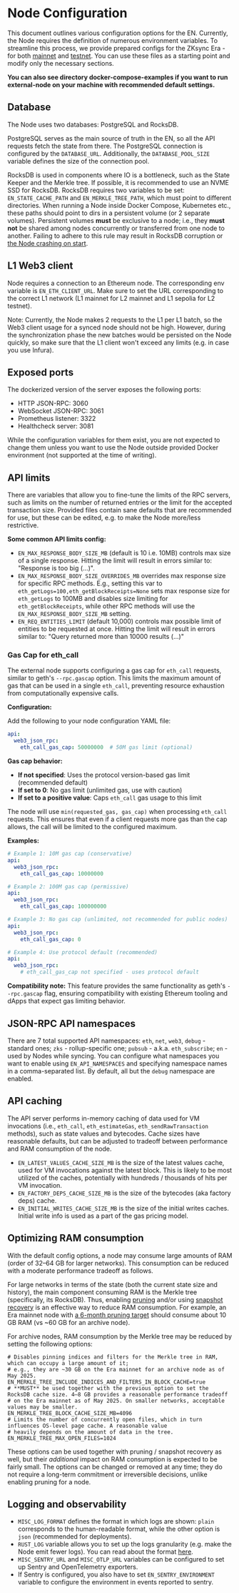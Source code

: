 # Node Configuration

This document outlines various configuration options for the EN. Currently, the Node requires the definition of numerous
environment variables. To streamline this process, we provide prepared configs for the ZKsync Era - for both
[mainnet](prepared_configs/mainnet-config.env) and [testnet](prepared_configs/testnet-sepolia-config.env). You can use
these files as a starting point and modify only the necessary sections.

**You can also see directory docker-compose-examples if you want to run external-node on your machine with recommended
default settings.**

## Database

The Node uses two databases: PostgreSQL and RocksDB.

PostgreSQL serves as the main source of truth in the EN, so all the API requests fetch the state from there. The
PostgreSQL connection is configured by the `DATABASE_URL`. Additionally, the `DATABASE_POOL_SIZE` variable defines the
size of the connection pool.

RocksDB is used in components where IO is a bottleneck, such as the State Keeper and the Merkle tree. If possible, it is
recommended to use an NVME SSD for RocksDB. RocksDB requires two variables to be set: `EN_STATE_CACHE_PATH` and
`EN_MERKLE_TREE_PATH`, which must point to different directories. When running a Node inside Docker Compose, Kubernetes
etc., these paths should point to dirs in a persistent volume (or 2 separate volumes). Persistent volumes **must** be
exclusive to a node; i.e., they **must not** be shared among nodes concurrently or transferred from one node to another.
Failing to adhere to this rule may result in RocksDB corruption or
[the Node crashing on start](05_troubleshooting.md#rocksdb-issues).

## L1 Web3 client

Node requires a connection to an Ethereum node. The corresponding env variable is `EN_ETH_CLIENT_URL`. Make sure to set
the URL corresponding to the correct L1 network (L1 mainnet for L2 mainnet and L1 sepolia for L2 testnet).

Note: Currently, the Node makes 2 requests to the L1 per L1 batch, so the Web3 client usage for a synced node should not
be high. However, during the synchronization phase the new batches would be persisted on the Node quickly, so make sure
that the L1 client won't exceed any limits (e.g. in case you use Infura).

## Exposed ports

The dockerized version of the server exposes the following ports:

- HTTP JSON-RPC: 3060
- WebSocket JSON-RPC: 3061
- Prometheus listener: 3322
- Healthcheck server: 3081

While the configuration variables for them exist, you are not expected to change them unless you want to use the Node
outside provided Docker environment (not supported at the time of writing).

## API limits

There are variables that allow you to fine-tune the limits of the RPC servers, such as limits on the number of returned
entries or the limit for the accepted transaction size. Provided files contain sane defaults that are recommended for
use, but these can be edited, e.g. to make the Node more/less restrictive.

**Some common API limits config:**

- `EN_MAX_RESPONSE_BODY_SIZE_MB` (default is 10 i.e. 10MB) controls max size of a single response. Hitting the limit
  will result in errors similar to: "Response is too big (...)".
- `EN_MAX_RESPONSE_BODY_SIZE_OVERRIDES_MB` overrides max response size for specific RPC methods. E.g., setting this var
  to `eth_getLogs=100,eth_getBlockReceipts=None` sets max response size for `eth_getLogs` to 100MB and disables size
  limiting for `eth_getBlockReceipts`, while other RPC methods will use the `EN_MAX_RESPONSE_BODY_SIZE_MB` setting.
- `EN_REQ_ENTITIES_LIMIT` (default 10,000) controls max possible limit of entities to be requested at once. Hitting the
  limit will result in errors similar to: "Query returned more than 10000 results (...)"

### Gas Cap for eth_call

The external node supports configuring a gas cap for `eth_call` requests, similar to geth's `--rpc.gascap` option. This
limits the maximum amount of gas that can be used in a single `eth_call`, preventing resource exhaustion from
computationally expensive calls.

**Configuration:**

Add the following to your node configuration YAML file:

```yaml
api:
  web3_json_rpc:
    eth_call_gas_cap: 50000000  # 50M gas limit (optional)
```

**Gas cap behavior:**

- **If not specified**: Uses the protocol version-based gas limit (recommended default)
- **If set to 0**: No gas limit (unlimited gas, use with caution)
- **If set to a positive value**: Caps `eth_call` gas usage to this limit

The node will use `min(requested_gas, gas_cap)` when processing `eth_call` requests. This ensures that even if a client
requests more gas than the cap allows, the call will be limited to the configured maximum.

**Examples:**

```yaml
# Example 1: 10M gas cap (conservative)
api:
  web3_json_rpc:
    eth_call_gas_cap: 10000000

# Example 2: 100M gas cap (permissive)
api:
  web3_json_rpc:
    eth_call_gas_cap: 100000000

# Example 3: No gas cap (unlimited, not recommended for public nodes)
api:
  web3_json_rpc:
    eth_call_gas_cap: 0

# Example 4: Use protocol default (recommended)
api:
  web3_json_rpc:
    # eth_call_gas_cap not specified - uses protocol default
```

**Compatibility note:** This feature provides the same functionality as geth's `--rpc.gascap` flag, ensuring compatibility
with existing Ethereum tooling and dApps that expect gas limiting behavior.

## JSON-RPC API namespaces

There are 7 total supported API namespaces: `eth`, `net`, `web3`, `debug` - standard ones; `zks` - rollup-specific one;
`pubsub` - a.k.a. `eth_subscribe`; `en` - used by Nodes while syncing. You can configure what namespaces you want to
enable using `EN_API_NAMESPACES` and specifying namespace names in a comma-separated list. By default, all but the
`debug` namespace are enabled.

## API caching

The API server performs in-memory caching of data used for VM invocations (i.e., `eth_call`, `eth_estimateGas`,
`eth_sendRawTransaction` methods), such as state values and bytecodes. Cache sizes have reasonable defaults, but can be
adjusted to tradeoff between performance and RAM consumption of the node.

- `EN_LATEST_VALUES_CACHE_SIZE_MB` is the size of the latest values cache, used for VM invocations against the latest
  block. This is likely to be most utilized of the caches, potentially with hundreds / thousands of hits per VM
  invocation.
- `EN_FACTORY_DEPS_CACHE_SIZE_MB` is the size of the bytecodes (aka factory deps) cache.
- `EN_INITIAL_WRITES_CACHE_SIZE_MB` is the size of the initial writes caches. Initial write info is used as a part of
  the gas pricing model.

## Optimizing RAM consumption

With the default config options, a node may consume large amounts of RAM (order of 32–64 GB for larger networks). This
consumption can be reduced with a moderate performance tradeoff as follows.

For large networks in terms of the state (both the current state size and history), the main component consuming RAM is
the Merkle tree (specifically, its RocksDB). Thus, enabling [pruning](08_pruning.md) and/or using
[snapshot recovery](07_snapshots_recovery.md) is an effective way to reduce RAM consumption. For example, an Era mainnet
node with [a 6-month pruning target](08_pruning.md#configuration) should consume about 10 GB RAM (vs ~60 GB for an
archive node).

For archive nodes, RAM consumption by the Merkle tree may be reduced by setting the following options:

```shell
# Disables pinning indices and filters for the Merkle tree in RAM, which can occupy a large amount of it;
# e.g., they are ~30 GB on the Era mainnet for an archive node as of May 2025.
EN_MERKLE_TREE_INCLUDE_INDICES_AND_FILTERS_IN_BLOCK_CACHE=true
# **MUST** be used together with the previous option to set the RocksDB cache size. 4–8 GB provides a reasonable performance tradeoff
# on the Era mainnet as of May 2025. On smaller networks, acceptable values may be smaller.
EN_MERKLE_TREE_BLOCK_CACHE_SIZE_MB=4096
# Limits the number of concurrently open files, which in turn influences OS-level page cache. A reasonable value
# heavily depends on the amount of data in the tree.
EN_MERKLE_TREE_MAX_OPEN_FILES=1024
```

These options can be used together with pruning / snapshot recovery as well, but their _additional_ impact on RAM
consumption is expected to be fairly small. The options can be changed or removed at any time; they do not require a
long-term commitment or irreversible decisions, unlike enabling pruning for a node.

## Logging and observability

- `MISC_LOG_FORMAT` defines the format in which logs are shown: `plain` corresponds to the human-readable format, while
  the other option is `json` (recommended for deployments).
- `RUST_LOG` variable allows you to set up the logs granularity (e.g. make the Node emit fewer logs). You can read about
  the format [here](https://docs.rs/env_logger/0.10.0/env_logger/#enabling-logging).
- `MISC_SENTRY_URL` and `MISC_OTLP_URL` variables can be configured to set up Sentry and OpenTelemetry exporters.
- If Sentry is configured, you also have to set `EN_SENTRY_ENVIRONMENT` variable to configure the environment in events
  reported to sentry.
